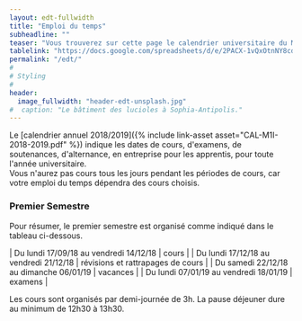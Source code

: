 ```yaml
---
layout: edt-fullwidth
title: "Emploi du temps"
subheadline: ""
teaser: "Vous trouverez sur cette page le calendrier universitaire du Master Informatique."
tablelink: "https://docs.google.com/spreadsheets/d/e/2PACX-1vQxOtnNY8cdK0htDMVUylLvIBwHDYy6D90DB5mkZe0IvKLC6svVZHGHkrsd16_dP1Cu6O8WQisWJz7h/pubhtml?gid=1523095882&amp;single=true&amp;widget=true&amp;headers=false"
permalink: "/edt/"
#
# Styling
#
header:
  image_fullwidth: "header-edt-unsplash.jpg"
#  caption: "Le bâtiment des lucioles à Sophia-Antipolis."
---
```



Le [calendrier annuel 2018/2019]({% include link-asset asset="CAL-M1I-2018-2019.pdf" %}) indique les dates de cours, d'examens, de soutenances, d'alternance, en entreprise pour les apprentis, pour toute l'année universitaire.  
Vous n'aurez pas cours tous les jours pendant les périodes de cours, car votre emploi du temps dépendra des cours choisis.



### Premier Semestre ###

Pour résumer, le premier semestre est organisé comme indiqué dans le tableau ci-dessous.

| Du lundi 17/09/18 au vendredi 14/12/18  | cours                             |
| Du lundi 17/12/18 au vendredi 21/12/18  | révisions et rattrapages de cours |
| Du samedi 22/12/18 au dimanche 06/01/19 | vacances                          |
| Du lundi 07/01/19 au vendredi 18/01/19  | examens                           |

Les cours sont organisés par demi-journée de 3h. 
La pause déjeuner dure au minimum de 12h30 à 13h30.

